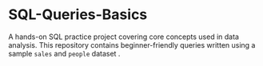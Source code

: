 # SQL-Queries-Basics
A hands-on SQL practice project covering core concepts used in data analysis. This repository contains beginner-friendly queries written using a sample `sales` and `people` dataset . 
